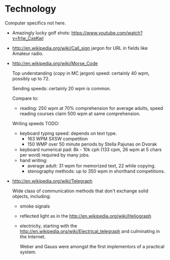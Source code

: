 # Technology

Computer specifics not here.

-   Amazingly lucky golf shots: <https://www.youtube.com/watch?v=frIw_CxeKwI>

-   <http://en.wikipedia.org/wiki/Call_sign> jargon for URL in fields like Amateur radio.

-   <http://en.wikipedia.org/wiki/Morse_Code>

    Top understanding (*copy* in MC jargon) speed: certainly 40 wpm, possibly up to 72.

    Sending speeds: certainly 20 wpm is common.

    Compare to:

    - reading: 250 wpm at 70% comprehension for average adults, speed reading courses claim 500 wpm at same comprehension.

    Writing speeds TODO:

    - keyboard typing speed: depends on text type.
        - 163 WPM SXSW competition
        - 150 WMP over 50 minute periods by Stella Pajunas on Dvorak
    - keyboard numerical pad: 8k - 10k cph (133 cpm, 26 wpm at 5 chars per word) required by many jobs.
    - hand writing:
        - average adult: 31 wpm for memorized text, 22 while copying.
        - stenography methods: up to 350 wpm in shorthand competitions.

-   <http://en.wikipedia.org/wiki/Telegraph>

    Wide class of communication methods that don't exchange solid objects, including:

    -   smoke signals
    -   reflected light as in the <http://en.wikipedia.org/wiki/Heliograph>
    -   electricity, starting with the <http://en.wikipedia.org/wiki/Electrical_telegraph>
        and culminating in the Internet.

        Weber and Gauss were amongst the first implementors of a practical system.
